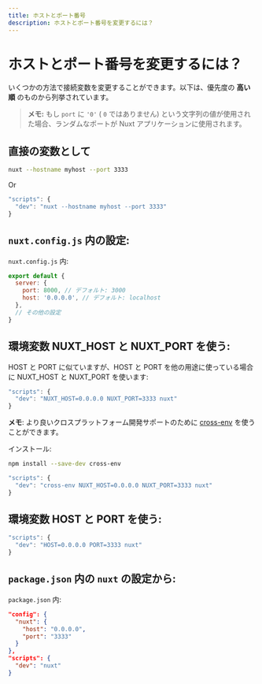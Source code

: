 ```yaml
---
title: ホストとポート番号
description: ホストとポート番号を変更するには？
---
```


# ホストとポート番号を変更するには？

いくつかの方法で接続変数を変更することができます。以下は、優先度の **高い順** のものから列挙されています。

> **メモ:** もし `port` に `'0'` ( `0` ではありません) という文字列の値が使用された場合、ランダムなポートが Nuxt アプリケーションに使用されます。

## 直接の変数として

```sh
nuxt --hostname myhost --port 3333
```
Or
```js
"scripts": {
  "dev": "nuxt --hostname myhost --port 3333"
}
```

## `nuxt.config.js` 内の設定:

`nuxt.config.js` 内:

```js
export default {
  server: {
    port: 8000, // デフォルト: 3000
    host: '0.0.0.0', // デフォルト: localhost
  },
  // その他の設定
}
```


## 環境変数 NUXT_HOST と NUXT_PORT を使う:

HOST と PORT に似ていますが、HOST と PORT を他の用途に使っている場合に NUXT_HOST と NUXT_PORT を使います:

```js
"scripts": {
  "dev": "NUXT_HOST=0.0.0.0 NUXT_PORT=3333 nuxt"
}
```

**メモ**: より良いクロスプラットフォーム開発サポートのために [cross-env](https://www.npmjs.com/package/cross-env) を使うことができます。

インストール:

```bash
npm install --save-dev cross-env
```

```js
"scripts": {
  "dev": "cross-env NUXT_HOST=0.0.0.0 NUXT_PORT=3333 nuxt"
}
```

## 環境変数 HOST と PORT を使う:

```js
"scripts": {
  "dev": "HOST=0.0.0.0 PORT=3333 nuxt"
}
```

## `package.json` 内の `nuxt` の設定から:

`package.json` 内:

```json
"config": {
  "nuxt": {
    "host": "0.0.0.0",
    "port": "3333"
  }
},
"scripts": {
  "dev": "nuxt"
}
```
